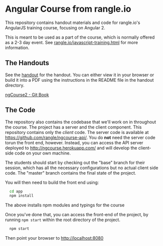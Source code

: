 # Angular Course from rangle.io

This repository contains handout materials and code for rangle.io's AngularJS training course, focusing on Angular 2.

This is meant to be used as a part of the course, which is normally offered as a 2-3 day event. See [rangle.io/javascript-training.html](http://rangle.io/javascript-training.html) for more information.

## The Handouts

See the [handout](https://github.com/rangle/ngcourse2/tree/master/handout) for the handout. You can either view it in your browser or build it into a PDF using the instructions in the README file in the handout directory.

[ngCourse2 - Git Book](http://rangle-io.gitbooks.io)

## The Code

The repository also contains the codebase that we'll work on in throughout the course. The project has a server and the client component. This repository contains only the *client* code. The server code is available at https://github.com/rangle/ngcourse-api/. You do **not** need the server code torun the front end, however. Instead, you can access the API server deployed to http://ngcourse.herokuapp.com/ and will develop the client-side code on your own machine.

The students should start by checking out the "base" branch for their session, which has all the necessary configurations but no actual client side code. The "master" branch contains the final state of the project.

You will then need to build the front end using:

```bash
  cd app
  npm install
```

The above installs npm modules and typings for the course

Once you've done that, you can access the front-end of the project, by running `npm start` within the root directory of the project.

```bash
  npm start
```

Then point your browser to <http://localhost:8080>
